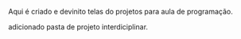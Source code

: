 Aqui é criado e devinito telas do projetos para aula de programação.

adicionado pasta de projeto interdiciplinar.
